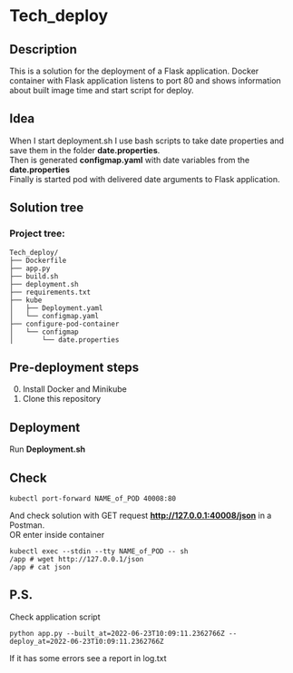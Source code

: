 Tech_deploy
===

Description
-----------
This is a solution for the deployment of a Flask application. 
Docker container with Flask application listens to port 80 and shows information about built image time and start script for deploy.

Idea
----
When I start deployment.sh I use bash scripts to take date properties and save them in the folder __date.properties__.  
Then is generated __configmap.yaml__ with date variables from the __date.properties__  
Finally is started pod with delivered date arguments to Flask application.

Solution tree
-------------
### Project tree:
~~~
Tech_deploy/
├── Dockerfile
├── app.py
├── build.sh
├── deployment.sh
├── requirements.txt
├── kube
│   ├── Deployment.yaml
│   └── configmap.yaml
├── configure-pod-container
│   └── configmap
│       └── date.properties
~~~

Pre-deployment steps
--------------------

0. Install Docker and Minikube 
1. Clone this repository

Deployment
----------
Run __Deployment.sh__

Check
-----
~~~
kubectl port-forward NAME_of_POD 40008:80
~~~
And check solution with GET request __http://127.0.0.1:40008/json__ in a Postman.  
OR enter inside container
~~~
kubectl exec --stdin --tty NAME_of_POD -- sh
/app # wget http://127.0.0.1/json
/app # cat json
~~~

P.S.
----
Check application script
~~~
python app.py --built_at=2022-06-23T10:09:11.2362766Z --deploy_at=2022-06-23T10:09:11.2362766Z
~~~
If it has some errors see a report in log.txt
